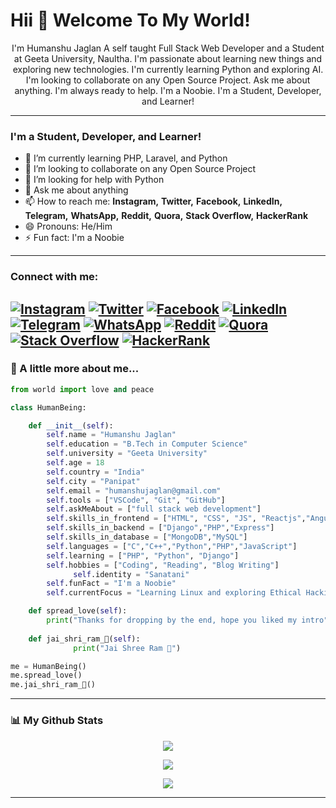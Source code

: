 # Hii 👋 Welcome To My World!



<p align="center"> I'm Humanshu Jaglan A self taught Full Stack Web Developer and a Student at Geeta University, Naultha. I'm passionate about learning new things and exploring new technologies. I'm currently learning Python and exploring AI. I'm looking to collaborate on any Open Source Project. Ask me about anything. I'm always ready to help. I'm a Noobie. I'm a Student, Developer, and Learner!</p>

---


### I'm a Student, Developer, and Learner!
- 🌱 I’m currently learning PHP, Laravel, and Python
- 👯 I’m looking to collaborate on any Open Source Project
- 🤔 I’m looking for help with Python
- 💬 Ask me about anything
- 📫 How to reach me: **Instagram,** **Twitter,** **Facebook,** **LinkedIn,** **Telegram,** **WhatsApp,** **Reddit,** **Quora,** **Stack Overflow,** **HackerRank**	
- 😄 Pronouns: He/Him
- ⚡ Fun fact: I'm a Noobie


<!-- ---

### Languages and Tools:
<p>Frontend</p>

![GitHub](https://img.shields.io/badge/HTML-5-orange?style=flat-square)
![GitHub](https://img.shields.io/badge/CSS-3-blue?style=flat-square)
![GitHub](https://img.shields.io/badge/JavaScript-ES6-yellow?style=flat-square)
![GitHub](https://img.shields.io/badge/Bootstrap-purple?style=flat-square)

<p>Backend</p>

![GitHub](https://img.shields.io/badge/Python-3-yellow?style=flat-square)
![GitHub](https://img.shields.io/badge/PHP-3-lightblue?style=flat-square)
![GitHub](https://img.shields.io/badge/Django-green?style=flat-square)

<p>Database</p>

![GitHub](https://img.shields.io/badge/MySQL-8-blue?style=flat-square)
![GitHub](https://img.shields.io/badge/SQLite-3-blue?style=flat-square)

<p>Tools</p>

![GitHub](https://img.shields.io/badge/Github-black?style=flat-square)
![GitHub](https://img.shields.io/badge/VSCode-blue?style=flat-square)
![GitHub](https://img.shields.io/badge/Git-red?style=flat-square)
 -->


---
### Connect with me:
[![Instagram](https://img.shields.io/badge/Instagram-%23E4405F.svg?style=for-the-badge&logo=Instagram&logoColor=white)](https://instagram.com/humanshu_jaat123) 
[![Twitter](https://img.shields.io/badge/Twitter-%231DA1F2.svg?style=for-the-badge&logo=Twitter&logoColor=white)](https://twitter.com/humanshu001) 
[![Facebook](https://img.shields.io/badge/Facebook-%231877F2.svg?style=for-the-badge&logo=Facebook&logoColor=white)](https://www.facebook.com/profile.php?id=61550547220983) 
[![LinkedIn](https://img.shields.io/badge/LinkedIn-%230077B5.svg?style=for-the-badge&logo=LinkedIn&logoColor=white)](https://www.linkedin.com/in/humanshu-jaglan-213590284/) 
[![Telegram](https://img.shields.io/badge/Telegram-%232CA5E0.svg?style=for-the-badge&logo=Telegram&logoColor=white)](https://t.me/humanshu001) 
[![WhatsApp](https://img.shields.io/badge/WhatsApp-%2325D366.svg?style=for-the-badge&logo=WhatsApp&logoColor=white)](https://wa.me/919034710039) 
[![Reddit](https://img.shields.io/badge/Reddit-%23FF4500.svg?style=for-the-badge&logo=Reddit&logoColor=white)](https://www.reddit.com/user/Humanshu_Jaglan_0001/) 
[![Quora](https://img.shields.io/badge/Quora-%23B92B27.svg?style=for-the-badge&logo=Quora&logoColor=white)](https://www.quora.com/profile/Humanshu-Jaglan) 
[![Stack Overflow](https://img.shields.io/badge/Stack%20Overflow-%23FE7A16.svg?style=for-the-badge&logo=Stack%20Overflow&logoColor=white)](https://stackoverflow.com/users/22238386/humanshu-jaglan) 
[![HackerRank](https://img.shields.io/badge/HackerRank-%232EC866.svg?style=for-the-badge&logo=HackerRank&logoColor=white)](https://www.hackerrank.com/profile/humanshujaglan) 
---
### 🌟 A little more about me...

```python
from world import love and peace

class HumanBeing:

    def __init__(self):
        self.name = "Humanshu Jaglan"
        self.education = "B.Tech in Computer Science"
        self.university = "Geeta University"
        self.age = 18
        self.country = "India"
        self.city = "Panipat"
        self.email = "humanshujaglan@gmail.com"	
        self.tools = ["VSCode", "Git", "GitHub"]
        self.askMeAbout = ["full stack web development"]
        self.skills_in_frontend = ["HTML", "CSS", "JS", "Reactjs","Angular"]
        self.skills_in_backend = ["Django","PHP","Express"]
        self.skills_in_database = ["MongoDB","MySQL"]
        self.languages = ["C","C++","Python","PHP","JavaScript"]
        self.learning = ["PHP", "Python", "Django"]
        self.hobbies = ["Coding", "Reading", "Blog Writing"]
		      self.identity = "Sanatani"
        self.funFact = "I'm a Noobie"
        self.currentFocus = "Learning Linux and exploring Ethical Hacking 🚀"

    def spread_love(self):
        print("Thanks for dropping by the end, hope you liked my intro")
        
    def jai_shri_ram_🙏(self):
		      print("Jai Shree Ram 🚩")

me = HumanBeing()
me.spread_love()
me.jai_shri_ram_🙏()
```
---
### 📊 My Github Stats


<!-- <p align="center">

![Top Languages](https://github-readme-stats.vercel.app/api/top-langs/?username=TheKaushikGoswami&show_icons=true&bg_color=060109&text_color=FFFFFF&title_color=c3222e&layout=compact&hide_border=true) 

![Github Streak](https://github-readme-streak-stats.herokuapp.com/?user=humanshu001&background=060109&currStreakLabel=3ce200&currStreakNum=000fff&sideNums=000fff&sideLabels=3ce200&dates=00ffff&fire=c3222e&ring=c3222e&hide_border=true) 

![Github Stats](https://github-readme-stats.vercel.app/api?username=humanshu001&include_all_commits=true&show_icons=true&count_private=true&show_owner=true&bg_color=060109&text_color=fff&icon_color=00fff&title_color=3ce200&hide_border=true)

</p> -->
<p align="center">
<img src="https://github-readme-stats.vercel.app/api/top-langs/?username=humanshu001&show_icons=true&bg_color=060109&text_color=FFFFFF&title_color=c3222e&layout=compact&hide_border=true">
</p>
<p align="center">
<img src="https://github-readme-stats.vercel.app/api?username=humanshu001&include_all_commits=true&show_icons=true&count_private=true&show_owner=true&bg_color=060109&text_color=fff&icon_color=00fff&title_color=3ce200&hide_border=true">
</p>
<p align="center">
<img src="https://github-readme-streak-stats.herokuapp.com/?user=humanshu001&background=060109&currStreakLabel=3ce200&currStreakNum=000fff&sideNums=000fff&sideLabels=3ce200&dates=00ffff&fire=c3222e&ring=c3222e&hide_border=true">
</p>

---
<!-- 
### 📊 My Coding Stats
<!--START_SECTION:waka-->
<!-- ```text
Completed my first coding streak of 11 days on 12 Oct!
```
```text
11 Oct 2023: Completed a Project of University Interschool Website in 2 days!
```
```text
21 Oct 2023: Preparing for Mid Semester Exams!
``` -->
<!--END_SECTION:waka-->


